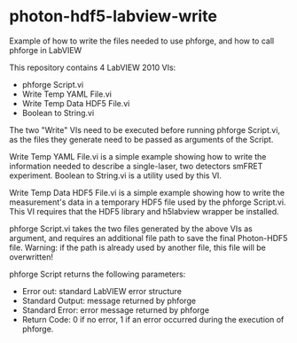 # photon-hdf5-labview-write
Example of how to write the files needed to use phforge, and how to call phforge in LabVIEW

This repository contains 4 LabVIEW 2010 VIs:
- phforge Script.vi
- Write Temp YAML File.vi
- Write Temp Data HDF5 File.vi
- Boolean to String.vi

The two "Write" VIs need to be executed before running phforge Script.vi, as the files they generate need to be passed as arguments of the Script.

Write Temp YAML File.vi is a simple example showing how to write the information needed to describe a single-laser, two detectors smFRET experiment. Boolean to String.vi is a utility used by this VI.

Write Temp Data HDF5 File.vi is a simple example showing how to write the measurement's data in a temporary HDF5 file used by the phforge Script.vi. This VI requires that the HDF5 library and h5labview wrapper be installed.

phforge Script.vi takes the two files generated by the above VIs as argument, and requires an additional file path to save the final Photon-HDF5 file. Warning: if the path is already used by another file, this file will be overwritten!

phforge Script returns the following parameters:
- Error out: standard LabVIEW error structure
- Standard Output: message returned by phforge
- Standard Error: error message returned by phforge
- Return Code: 0 if no error, 1 if an error occurred during the execution of phforge.
